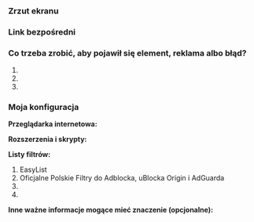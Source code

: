 <!--
Dziękujemy za zgłoszenie na rzecz Polskich Filtrów do Adblocka, uBlocka Origin i AdGuarda.
Przed podjęciem jakiegokolwiek działania koniecznie zapoznaj się z CONTRIBUTING.md
-->
### Zrzut ekranu
<!--
Przeciągnij i upuść tutaj swój zrzut lub zamieść do niego link.
-->

### Link bezpośredni
<!--
Wstaw tutaj link bezpośredni do strony, na której występuje element, reklama albo błąd.
-->

### Co trzeba zrobić, aby pojawił się element, reklama albo błąd?
1. 
2. 
3. 


### Moja konfiguracja
**Przeglądarka internetowa:**

**Rozszerzenia i skrypty:**

**Listy filtrów:**
1. EasyList
2. Oficjalne Polskie Filtry do Adblocka, uBlocka Origin i AdGuarda
3. 
4. 

**Inne ważne informacje mogące mieć znaczenie (opcjonalne):**

